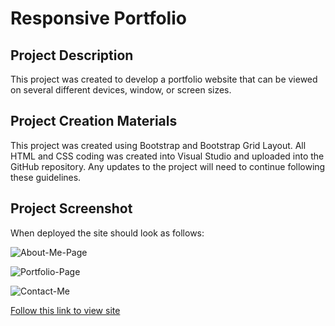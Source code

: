 # Responsive Portfolio

## Project Description

This project was created to develop a portfolio website that can be viewed on several different devices, window, or screen sizes.  

## Project Creation Materials

This project was created using Bootstrap and Bootstrap Grid Layout.  All HTML and CSS coding was created into Visual Studio and uploaded into the GitHub repository.  Any updates to the project will need to continue following these guidelines.

## Project Screenshot

When deployed the site should look as follows:

![About-Me-Page](https://user-images.githubusercontent.com/74628028/103848815-1a172280-5058-11eb-855b-5aaabc9127f1.png)

![Portfolio-Page](https://user-images.githubusercontent.com/74628028/103848947-711cf780-5058-11eb-95d9-1d27aacd7a06.png)

![Contact-Me](https://user-images.githubusercontent.com/74628028/103849069-ade8ee80-5058-11eb-8081-82f3e0959517.png)

[Follow this link to view site](https://msr102087.github.io/responsive-portfolio/)

